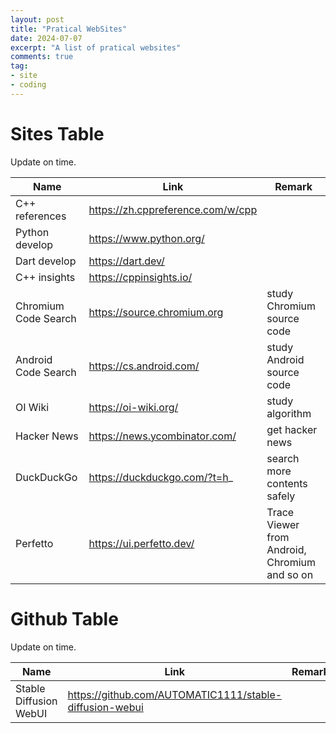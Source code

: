 ```yaml
---
layout: post
title: "Pratical WebSites"
date: 2024-07-07
excerpt: "A list of pratical websites"
comments: true
tag:
- site
- coding
---
```


# Sites Table

Update on time.

| Name | Link | Remark |
| --- | --- | --- |
| C++ references | https://zh.cppreference.com/w/cpp | |
| Python develop | https://www.python.org/ | |
| Dart develop | https://dart.dev/ | |
| C++ insights | https://cppinsights.io/ | |
| Chromium Code Search | https://source.chromium.org | study Chromium source code |
| Android Code Search | https://cs.android.com/ | study Android source code |
| OI Wiki | https://oi-wiki.org/ | study algorithm |
| Hacker News | https://news.ycombinator.com/ | get hacker news |
| DuckDuckGo | https://duckduckgo.com/?t=h_ | search more contents safely |
| Perfetto | https://ui.perfetto.dev/ | Trace Viewer from Android, Chromium and so on |

# Github Table

Update on time.

| Name | Link | Remark |
| --- | --- | --- |
| Stable Diffusion WebUI | https://github.com/AUTOMATIC1111/stable-diffusion-webui | |